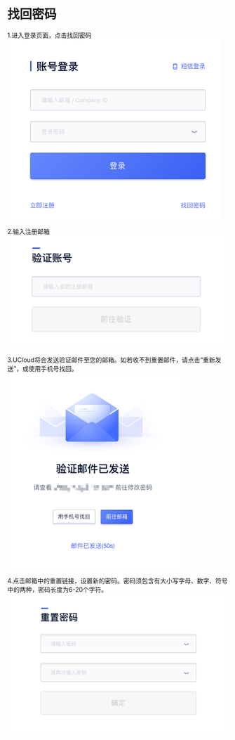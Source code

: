 # 找回密码

1.进入登录页面，点击找回密码  
![image](images/find_password_1.png)


2.输入注册邮箱      
![image](images/find_password_2.png)

3.UCloud将会发送验证邮件至您的邮箱。如若收不到重置邮件，请点击“重新发送”，或使用手机号找回。
![image](images/find_password_3.png)

4.点击邮箱中的重置链接，设置新的密码。密码须包含有大小写字母、数字、符号中的两种，密码长度为6-20个字符。
![image](images/find_password_4.png)
